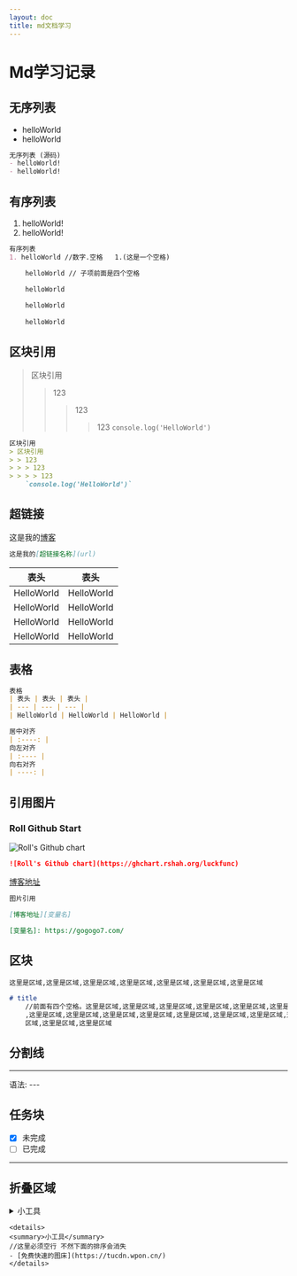 ```yaml
---
layout: doc
title: md文档学习
---
```

# Md学习记录
## 无序列表
- helloWorld
- helloWorld
``` md
无序列表 (源码)
- helloWorld!
- helloWorld!
```
## 有序列表
1. helloWorld!
2. helloWorld!
``` md
有序列表
1. helloWorld //数字.空格   1.(这是一个空格)

    helloWorld // 子项前面是四个空格

    helloWorld
    
    helloWorld
    
    helloWorld
```
## 区块引用

> 区块引用
> > 123
> > > 123
> > > > 123
    `console.log('HelloWorld')`

``` md
区块引用
> 区块引用
> > 123
> > > 123
> > > > 123
    `console.log('HelloWorld')`

```
## 超链接
这是我的<a href='https://gogogo7.com' target="_blank" rel="noreferrer">博客</a>

``` md
这是我的[超链接名称](url) 
```

| 表头 | 表头 |
| :----: | :----: |
| HelloWorld| HelloWorld | 
| HelloWorld| HelloWorld | 
| HelloWorld| HelloWorld | 
| HelloWorld| HelloWorld | 
## 表格
``` md
表格
| 表头 | 表头 | 表头 | 
| --- | --- | --- |
| HelloWorld | HelloWorld | HelloWorld |

居中对齐
| :----: | 
向左对齐
| :---- |
向右对齐
| ----: |

```
## 引用图片
### Roll Github Start
![Roll's Github chart](https://ghchart.rshah.org/luckfunc)
``` md
![Roll's Github chart](https://ghchart.rshah.org/luckfunc)
```


[博客地址][RollBlog]

[RollBlog]: https://gogogo7.com/
``` md
图片引用

[博客地址][变量名]

[变量名]: https://gogogo7.com/

```
## 区块
    这里是区域,这里是区域,这里是区域,这里是区域,这里是区域,这里是区域,这里是区域
``` md
# title
    //前面有四个空格。这里是区域,这里是区域,这里是区域,这里是区域,这里是区域,这里是区域
    ,这里是区域,这里是区域,这里是区域,这里是区域,这里是区域,这里是区域,这里是区域,这里是
    区域,这里是区域,这里是区域
```

## 分割线
---
语法: ---

## 任务块
- [x] 未完成
- [ ] 已完成
---
## 折叠区域
<details> 
<summary>小工具</summary>

- [免费快速的图床](https://tucdn.wpon.cn/)
</details>

```MD
<details> 
<summary>小工具</summary>
//这里必须空行 不然下面的排序会消失
- [免费快速的图床](https://tucdn.wpon.cn/)
</details>
```
